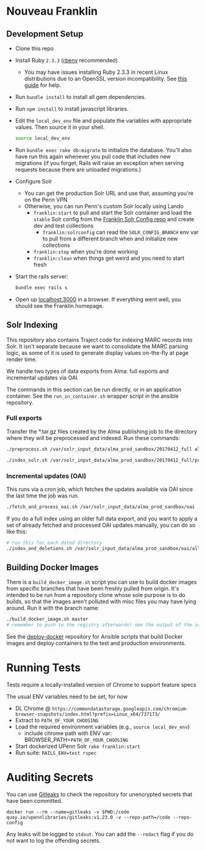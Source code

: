 
# Nouveau Franklin

## Development Setup

- Clone this repo
- Install Ruby `2.3.3` ([rbenv](https://github.com/rbenv/rbenv) recommended)
  - You may have issues installing Ruby 2.3.3 in recent Linux distributions due to an OpenSSL version incompatibility. See [this guide](https://www.garron.me/en/linux/install-ruby-2-3-3-ubuntu.html) for help.
- Run `bundle install` to install all gem dependencies.
- Run `npm install` to install javascript libraries.
- Edit the `local_dev_env` file and populate the variables with
  appropriate values. Then source it in your shell.

  ```bash
  source local_dev_env
  ```

- Run `bundle exec rake db:migrate` to initialize the database. You'll
  also have run this again whenever you pull code that includes new
  migrations (if you forget, Rails will raise an exception when serving
  requests because there are unloaded migrations.)
- Configure Solr
  - You can get the production Solr URL and use that, assuming you're on the Penn VPN
  - Otherwise, you can run Penn's custom Solr locally using Lando
    - `franklin:start` to pull and start the Solr container and load the `stable` Solr config from the [Franklin Solr Config repo](https://gitlab.library.upenn.edu/franklin/franklin-solr-config) and create dev and test collections 
        - `franklin:solrconfig` can read the `SOLR_CONFIG_BRANCH` env var to pull from a different branch when and initialize new collections
    - `franklin:stop` when you're done working
    - `franklin:clean` when things get weird and you need to start fresh
- Start the rails server:

  ```bash
  bundle exec rails s
  ```

- Open up [localhost:3000](localhost:3000) in a browser.  If
  everything went well, you should see the Franklin homepage.

## Solr Indexing

This repository also contains Traject code for indexing MARC records
into Solr. It isn't separate because we want to consolidate the MARC
parsing logic, as some of it is used to generate display values
on-the-fly at page render time.

We handle two types of data exports from Alma: full exports and
incremental updates via OAI.

The commands in this section can be run directly, or in an application
container. See the `run_in_container.sh` wrapper script in the ansible
repository.

### Full exports

Transfer the *.tar.gz files created by the Alma publishing job to the
directory where they will be preprocessed and indexed. Run these commands:

```bash
./preprocess.sh /var/solr_input_data/alma_prod_sandbox/20170412_full allTitles

./index_solr.sh /var/solr_input_data/alma_prod_sandbox/20170412_full/processed
```

### Incremental updates (OAI)

This runs via a cron job, which fetches the updates available via OAI
since the last time the job was run.

```bash
./fetch_and_process_oai.sh /var/solr_input_data/alma_prod_sandbox/oai
```

If you do a full index using an older full data export, and you want
to apply a set of already fetched and processed OAI updates manually,
you can do so like this:

```bash
# run this for each dated directory
./index_and_deletions.sh /var/solr_input_data/alma_prod_sandbox/oai/allTitles/2017_04_10_00_00 allTitles
```

## Building Docker Images

There is a `build_docker_image.sh` script you can use to build docker
images from specific branches that have been freshly pulled from
origin. It's intended to be run from a repository clone whose sole
purpose is to do builds, so that the images aren't polluted with misc
files you may have lying around. Run it with the branch name:

``` bash
./build_docker_image.sh master
# remember to push to the registry afterwards! see the output of the script.
```

See the
[deploy-docker](https://gitlab.library.upenn.edu/ansible/deploy-discovery)
repository for Ansible scripts that build Docker images and deploy containers
to the test and production environments.

# Running Tests

Tests require a locally-installed version of Chrome to support feature specs

The usual ENV variables need to be set, for now

- DL Chrome @ `https://commondatastorage.googleapis.com/chromium-browser-snapshots/index.html?prefix=Linux_x64/737173/`
- Extract to `PATH_OF_YOUR_CHOOSING`
- Load the required environment variables (e.g., `source local_dev_env`)
  - include chrome path with ENV var: BROWSER_PATH=`PATH_OF_YOUR_CHOOSING`
- Start dockerized UPenn Solr `rake franklin:start`
- Run suite: `RAILS_ENV=test rspec`

# Auditing Secrets

You can use [Gitleaks](https://github.com/upenn-libraries/gitleaks) to check the repository for unencrypted secrets that have been committed.

```
docker run --rm --name=gitleaks -v $PWD:/code quay.io/upennlibraries/gitleaks:v1.23.0 -v --repo-path=/code --repo-config
```

Any leaks will be logged to `stdout`. You can add the `--redact` flag if you do not want to log the offending secrets.
